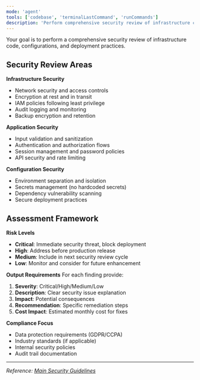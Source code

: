 ```yaml
---
mode: 'agent'
tools: ['codebase', 'terminalLastCommand', 'runCommands']
description: 'Perform comprehensive security review of infrastructure code and configurations'
---
```


Your goal is to perform a comprehensive security review of infrastructure code, configurations, and deployment practices.

## Security Review Areas

**Infrastructure Security**
- Network security and access controls
- Encryption at rest and in transit
- IAM policies following least privilege
- Audit logging and monitoring
- Backup encryption and retention

**Application Security**
- Input validation and sanitization
- Authentication and authorization flows
- Session management and password policies
- API security and rate limiting

**Configuration Security**
- Environment separation and isolation
- Secrets management (no hardcoded secrets)
- Dependency vulnerability scanning
- Secure deployment practices

## Assessment Framework

**Risk Levels**
- **Critical**: Immediate security threat, block deployment
- **High**: Address before production release
- **Medium**: Include in next security review cycle
- **Low**: Monitor and consider for future enhancement

**Output Requirements**
For each finding provide:
1. **Severity**: Critical/High/Medium/Low
2. **Description**: Clear security issue explanation
3. **Impact**: Potential consequences
4. **Recommendation**: Specific remediation steps
5. **Cost Impact**: Estimated monthly cost for fixes

**Compliance Focus**
- Data protection requirements (GDPR/CCPA)
- Industry standards (if applicable)
- Internal security policies
- Audit trail documentation

---

*Reference: [Main Security Guidelines](../copilot-instructions.md)*
